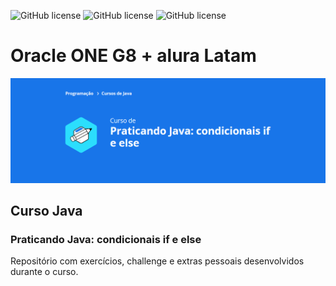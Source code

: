 ![GitHub license](https://badgen.net/github/license/rrbotlab/curso-praticando-java-condicionais-if-e-else)
![GitHub license](https://badgen.net/github/commits/rrbotlab/curso-praticando-java-condicionais-if-e-else)
![GitHub license](https://badgen.net/github/last-commit/rrbotlab/curso-praticando-java-condicionais-if-e-else)

# Oracle ONE G8 + alura Latam

![capa](/assets/images/capa.png)

## Curso Java
### Praticando Java: condicionais if e else

Repositório com exercícios, challenge e extras pessoais desenvolvidos durante o curso.
